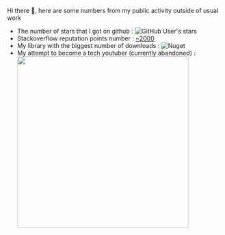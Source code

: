  Hi there 👋, here are some numbers from my public activity outside of usual work
- The number of stars that I got on github : ![GitHub User's stars](https://img.shields.io/github/stars/snmslavk)
- Stackoverflow reputation points number : [~2000](https://stackoverflow.com/users/1801080/slava)
- My library with the biggest number of downloads : ![Nuget](https://img.shields.io/nuget/dt/kafka-net-core?label=kafka-net-core&style=for-the-badge)
- My attempt to become a tech youtuber (currently abandoned) : <img src="https://github.com/user-attachments/assets/c3bcf15c-2114-469e-8c2b-6d2fc6e7c1c8" width="400">




<!--
**snmslavk/snmslavk** is a ✨ _special_ ✨ repository because its `README.md` (this file) appears on your GitHub profile.

Here are some ideas to get you started:

- 🔭 I’m currently working on ...
- 🌱 I’m currently learning ...
- 👯 I’m looking to collaborate on ...
- 🤔 I’m looking for help with ...
- 💬 Ask me about ...
- 📫 How to reach me: ...
- 😄 Pronouns: ...
- ⚡ Fun fact: ...
-->
